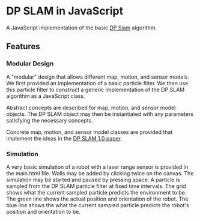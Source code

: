 # DP SLAM in JavaScript
 A JavaScript implementation of the basic
 [DP Slam](https://users.cs.duke.edu/~parr/dpslam/) algorithm.
 
## Features

### Modular Design
 A "modular" design that allows different map, motion, and sensor models. We
 first provided an implementation of a basic particle filter. We then use this
 particle filter to construct a generic implementation of the DP SLAM algorithm
 as a JavaScript class.
 
 Abstract concepts are described for map, motion, and sensor model objects. The
 DP SLAM object may then be instantiated with any parameters satisfying the
 necessary concepts.
 
 Concrete map, motion, and sensor model classes are provided that implement the
 ideas in the
 [DP SLAM 1.0 paper](http://people.ee.duke.edu/~lcarin/Lihan4.21.06a.pdf).
 
### Simulation
 A very basic simulation of a robot with a laser range sensor is provided in
 the main.html file. Walls may be added by clicking twice on the canvas. The
 simulation may be started and paused by pressing space. A particle is sampled
 from the DP SLAM particle filter at fixed time intervals. The grid shows what
 the current sampled particle predicts the environment to be. The green line shows the
 actual position and orientation of the robot. The blue line shows the
 what the current sampled particle predicts the robot's position and orientation
 to be.


